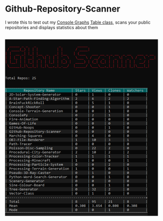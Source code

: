 # Github-Repository-Scanner
I wrote this to test out my <a href="https://github.com/hamolicious/Console-Graphs">Console Graphs</a> <a href="https://github.com/hamolicious/Console-Graphs/blob/master/table_example.py">Table class</a>, scans your public repositories and displays statistics about them

<br>
<img src="https://github.com/hamolicious/Github-Repository-Scanner/blob/master/Screenshots/Capture.PNG?raw=true">

